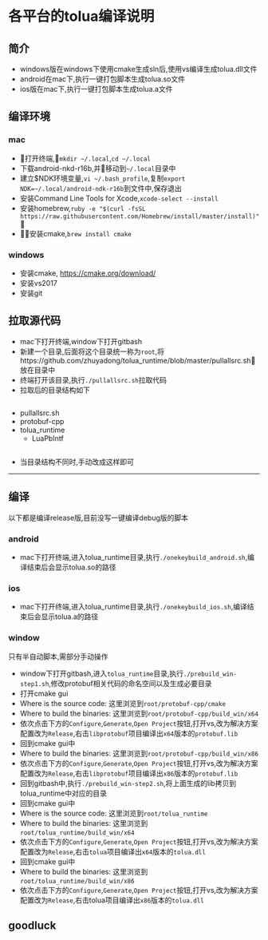 # 各平台的tolua编译说明
## 简介
- windows版在windows下使用cmake生成sln后,使用vs编译生成tolua.dll文件
- android在mac下,执行一键打包脚本生成tolua.so文件
- ios版在mac下,执行一键打包脚本生成tolua.a文件

## 编译环境
### mac
- 打开终端,`mkdir ~/.local`,`cd ~/.local`
- 下载android-nkd-r16b,并移动到`~/.local`目录中
- 建立$NDK环境变量,`vi ~/.bash_profile`,复制`export NDK=~/.local/android-ndk-r16b`到文件中,保存退出
- 安装Command Line Tools for Xcode,`xcode-select --install`
- 安装homebrew,`ruby -e "$(curl -fsSL https://raw.githubusercontent.com/Homebrew/install/master/install)"`
- 安装cmake,`brew install cmake`
  
### windows
- 安装cmake, https://cmake.org/download/
- 安装vs2017
- 安装git

## 拉取源代码
- mac下打开终端,window下打开gitbash
- 新建一个目录,后面将这个目录统一称为`root`,将https://github.com/zhuyadong/tolua_runtime/blob/master/pullallsrc.sh放在目录中
- 终端打开该目录,执行`./pullallsrc.sh`拉取代码
- 拉取后的目录结构如下
  ```
- pullallsrc.sh
- protobuf-cpp
- tolua_runtime
  - LuaPbIntf
  ```
- 当目录结构不同时,手动改成这样即可

----
## 编译
以下都是编译release版,目前没写一键编译debug版的脚本
### android
- mac下打开终端,进入tolua_runtime目录,执行`./onekeybuild_android.sh`,编译结束后会显示tolua.so的路径

### ios
- mac下打开终端,进入tolua_runtime目录,执行`./onekeybuild_ios.sh`,编译结束后会显示tolua.a的路径

### window
只有半自动脚本,需部分手动操作
- window下打开gitbash,进入`tolua_runtime`目录,执行`./prebuild_win-step1.sh`,修改protobuf相关代码的命名空间以及生成必要目录
- 打开cmake gui
- Where is the source code: 这里浏览到`root/protobuf-cpp/cmake`
- Where to build the binaries: 这里浏览到`root/protobuf-cpp/build_win/x64`
- 依次点击下方的`Configure`,`Generate`,`Open Project`按钮,打开vs,改为解决方案配置改为`Release`,右击`libprotobuf`项目编译出`x64`版本的`protobuf.lib`
- 回到cmake gui中
- Where to build the binaries: 这里浏览到`root/protobuf-cpp/build_win/x86`
- 依次点击下方的`Configure`,`Generate`,`Open Project`按钮,打开vs,改为解决方案配置改为`Release`,右击`libprotobuf`项目编译出`x86`版本的`protobuf.lib`
- 回到gitbash中,执行`./prebuild_win-step2.sh`,将上面生成的lib拷贝到tolua_runtime中对应的目录
- 回到cmake gui中
- Where is the source code: 这里浏览到`root/tolua_runtime`
- Where to build the binaries: 这里浏览到`root/tolua_runtime/build_win/x64`
- 依次点击下方的`Configure`,`Generate`,`Open Project`按钮,打开vs,改为解决方案配置改为`Release`,右击`tolua`项目编译出`x64`版本的`tolua.dll`
- 回到cmake gui中
- Where to build the binaries: 这里浏览到`root/tolua_runtime/build_win/x86`
- 依次点击下方的`Configure`,`Generate`,`Open Project`按钮,打开vs,改为解决方案配置改为`Release`,右击tolua项目编译出`x86`版本的`tolua.dll`

## goodluck
